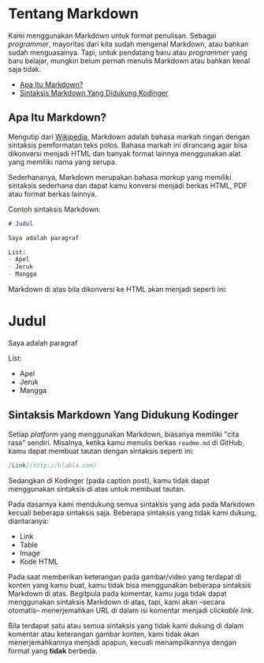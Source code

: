 # Tentang Markdown 

Kami menggunakan Markdown untuk format penulisan. Sebagai *programmer*, mayoritas dari kita sudah mengenal Markdown, atau bahkan sudah menguasainya. Tapi, untuk pendatang baru atau *programmer* yang baru belajar, mungkin belum pernah menulis Markdown atau bahkan kenal saja tidak.

- [Apa Itu Markdown?](#what-is-markdown)
- [Sintaksis Markdown Yang Didukung Kodinger](#supported-markdown)

<a name="what-is-markdown"></a>
## Apa Itu Markdown?
Mengutip dari [Wikipedia][0], Markdown adalah bahasa markah ringan dengan sintaksis pemformatan teks polos. Bahasa markah ini dirancang agar bisa dikonversi menjadi HTML dan banyak format lainnya menggunakan alat yang memiliki nama yang serupa. 

Sederhananya, Markdown merupakan bahasa *markup* yang memiliki sintaksis sederhana dan dapat kamu konversi menjadi berkas HTML, PDF atau format berkas lainnya.

Contoh sintaksis Markdown:
```markdown
# Judul

Saya adalah paragraf

List:
- Apel
- Jeruk
- Mangga
```

Markdown di atas bila dikonversi ke HTML akan menjadi seperti ini:

# Judul

Saya adalah paragraf

List:
- Apel
- Jeruk
- Mangga

<a name="supported-markdown"></a>
## Sintaksis Markdown Yang Didukung Kodinger

Setiap *platform* yang menggunakan Markdown, biasanya memiliki "cita rasa" sendiri. Misalnya, ketika kamu menulis berkas `readme.md` di GitHub, kamu dapat membuat tautan dengan sintaksis seperti ini:

```markdown
[Link](http://blabla.com)
```

Sedangkan di Kodinger (pada caption post), kamu tidak dapat menggunakan sintaksis di atas untuk membuat tautan. 

Pada dasarnya kami mendukung semua sintaksis yang ada pada Markdown kecuali beberapa sintaksis saja. Beberapa sintaksis yang tidak kami dukung, diantaranya:
- Link
- Table
- Image
- Kode HTML

Pada saat memberikan keterangan pada gambar/video yang terdapat di konten yang kamu buat, kamu tidak bisa menggunakan beberapa sintaksis Markdown di atas. Begitpula pada komentar, kamu juga tidak dapat menggunakan sintaksis Markdown di atas, tapi, kami akan –secara otomatis– menerjemahkan URL di dalam isi komentar menjadi *clickable link*.

Bila terdapat satu atau semua sintaksis yang tidak kami dukung di dalam komentar atau keterangan gambar konten, kami tidak akan menerjemahkannya menjadi apapun, kecuali menampilkannya dengan format yang **tidak** berbeda.

[0]: https://id.wikipedia.org/wiki/Markdown